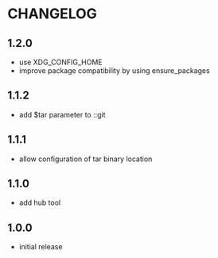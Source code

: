 # CHANGELOG

## 1.2.0
- use XDG_CONFIG_HOME
- improve package compatibility by using ensure_packages

## 1.1.2
- add $tar parameter to ::git

## 1.1.1
- allow configuration of tar binary location

## 1.1.0
- add hub tool

## 1.0.0
- initial release
